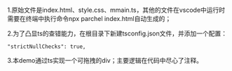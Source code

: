 #####
1.原始文件是index.html、style.css、mmain.ts，其他的文件在vscode中运行时需要在终端中执行命令npx parchel index.html自动生成的；

2.为了凸显ts的查错能力，在根目录下新建tsconfig.json文件，并添加一个配置：
```
"strictNullChecks": true,
```

3.本demo通过ts实现一个可拖拽的div；主要逻辑在代码中尽心了注释。


